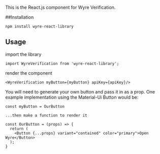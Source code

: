 This is the React.js component for Wyre Verification.

##Installation

`npm install wyre-react-library`

## Usage

import the library

```
import WyreVerification from 'wyre-react-library';
```

render the component
```
<WyreVerification myButton={myButton} apiKey={apiKey}/>
```

You will need to generate your own button and pass it in as a prop. One example implementation using the Material-Ui Button would be:

```
const myButton = OurButton

...then make a function to render it

const OurButton = (props) => {
  return (
    <Button {...props} variant="contained" color="primary">Open Wyre</Button>
  );
}
```
